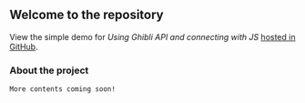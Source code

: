 ## Welcome to the repository

View the simple demo for *Using Ghibli API and connecting with JS* [hosted in GitHub](https://sahelibasu23.github.io/demo-app-using-ghibli-api/).

### About the project

```
More contents coming soon!
```
